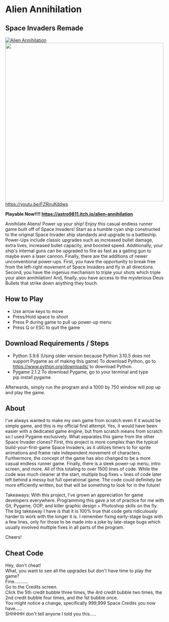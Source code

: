 # Alien Annihilation
## Space Invaders Remade  
[![Alien Annihilation](https://img.youtube.com/vi/FZRjruKddws/0.jpg)](https://www.youtube.com/watch?v=FZRjruKddws)  <img src="images/gameplay.png" width = '500'>  
https://youtu.be/FZRjruKddws
  
**Playable Now!!!! https://astro9811.itch.io/alien-annihilation** 
 
Annihilate Aliens! Power up your ship! Enjoy this casual endless runner game built off of Space Invaders!
Start as a humble cyan ship constructed to the original Space Invader ship standards and upgrade to a battleship. Power-Ups include classic upgrades such as increased bullet damage, extra lives, increased bullet capacity, and boosted speed. Additionally, your ship's internal guns can be upgraded to fire as fast as a gatling gun to maybe even a laser cannon. Finally, there are the additions of newer unconventional power-ups. First, you have the opportunity to break free from the left-right movement of Space Invaders and fly in all directions. Second, you have the ingenius mechanism to triple your shots which triple your alien annihilation! And, finally, you have access to the mysterious Deus Bullets that strike down anything they touch.

## How to Play
* Use arrow keys to move
* Press/Hold space to shoot
* Press P during game to pull up power-up menu
* Press Q or ESC to quit the game

## Download Requirements / Steps
* Python 3.9.6  (Using older version because Python 3.10.5 does not support Pygame as of making this game)
To download Python, go to https://www.python.org/downloads/ to download Python
* Pygame 2.1.2
To download Pygame, go to your terminal and type  
pip install pygame  
  
Afterwards, simply run the program and a 1000 by 750 window will pop up and play the game.

## About
I've always wanted to make my own game from scratch even if it would be simple game, and this is my official first attempt. Yes, it would have been easier with a dedicated game engine, but from scratch means from scratch so I used Pygame exclusively. 
What separates this game from the other Space Invader clones? First, this project is more complex than the typical build-your-first-game Space Invaders, as it utilizes timers to for sprite animations and frame rate independent movement of characters. Furthermore, the concept of the game has also changed to be a more casual endless runner game. Finally, there is a sleek power-up menu, intro screen, and more. All of this totaling to over 1500 lines of code. While the code was much cleaner at the start, multiple bug fixes + lines of code later left behind a messy but full operational game. The code could definitely be more efficiently written, but that will be something to look for in the future!

Takeaways:
With this project, I've grown an appreciation for game developers everywhere. Programming this gave a lot of practice for me with Git, Pygame, OOP, and killer graphic design + Photoshop skills on the fly. 
The big takeaway I have is that it is 100% true that code gets ridiculously harder to work with the longer it is. I remember fixing early-stage bugs with a few lines, only for those to be made into a joke by late-stage bugs which usually involved multiple fixes in all parts of the program.

Cheers!

## Cheat Code
Hey, don't cheat!  
What, you want to see all the upgrades but don't have time to play the game?  
Fine...........  
Go to the Credits screen.  
Click the 5th credit bubble three times, the 4rd credit bubble two times, the 2nd credit bubble four times, and the 1st bubble once.  
You might notice a change, specifically 999,999 Space Credits you now have.....  
SHHHHH don't tell anyone I told you this.....  
